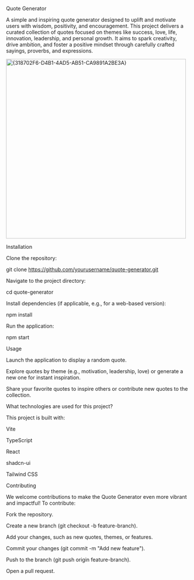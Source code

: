 Quote Generator

A simple and inspiring quote generator designed to uplift and motivate users with wisdom, positivity, and encouragement. This project delivers a curated collection of quotes focused on themes like success, love, life, innovation, leadership, and personal growth. It aims to spark creativity, drive ambition, and foster a positive mindset through carefully crafted sayings, proverbs, and expressions.

<img width="492" alt="{318702F6-D4B1-4AD5-AB51-CA9891A2BE3A}" src="https://github.com/user-attachments/assets/0391f53a-1b72-4143-9cf6-c779665c2b41" />


Installation





Clone the repository:

git clone https://github.com/yourusername/quote-generator.git



Navigate to the project directory:

cd quote-generator



Install dependencies (if applicable, e.g., for a web-based version):

npm install



Run the application:

npm start

Usage





Launch the application to display a random quote.



Explore quotes by theme (e.g., motivation, leadership, love) or generate a new one for instant inspiration.



Share your favorite quotes to inspire others or contribute new quotes to the collection.

What technologies are used for this project?

This project is built with:





Vite



TypeScript



React



shadcn-ui



Tailwind CSS

Contributing

We welcome contributions to make the Quote Generator even more vibrant and impactful! To contribute:





Fork the repository.



Create a new branch (git checkout -b feature-branch).



Add your changes, such as new quotes, themes, or features.



Commit your changes (git commit -m "Add new feature").



Push to the branch (git push origin feature-branch).



Open a pull request.
